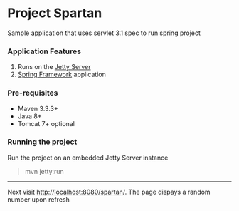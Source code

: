 # Project Spartan
Sample application that uses servlet 3.1 spec to run spring project
  
### Application Features
1. Runs on the [Jetty Server](http://www.eclipse.org/jetty/)
2. [Spring Framework](http://projects.spring.io/spring-framework/) application

### Pre-requisites
- Maven 3.3.3+
- Java 8+
- Tomcat 7+ optional

### Running the project
Run the project on an embedded Jetty Server instance
> mvn jetty:run

---

Next visit [http://localhost:8080/spartan/](http://localhost:8080/spartan/). The page dispays a random number upon refresh